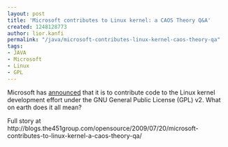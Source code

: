 ```yaml
---
layout: post
title: 'Microsoft contributes to Linux kernel: a CAOS Theory Q&A'
created: 1248128773
author: lior.kanfi
permalink: "/java/microsoft-contributes-linux-kernel-caos-theory-qa"
tags:
- JAVA
- Microsoft
- Linux
- GPL
---
```

<p>Microsoft has <a href="http://www.microsoft.com/presspass/features/2009/Jul09/07-20LinuxQA.mspx" onclick="javascript:urchinTracker ('/outbound/article/www.microsoft.com');" _base_href="http://feedproxy.google.com/~r/451opensource/~3/Rx8DJlSycD0/">announced</a> that it is to contribute code to the Linux kernel development effort under the GNU General Public License (GPL) v2. What on earth does it all mean?</p>
<p>Full story at http://blogs.the451group.com/opensource/2009/07/20/microsoft-contributes-to-linux-kernel-a-caos-theory-qa/</p>

